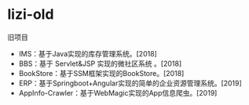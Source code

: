 # lizi-old

旧项目

- IMS：基于Java实现的库存管理系统。[2018]
- BBS：基于 Servlet&JSP 实现的微社区系统 。[2018]
- BookStore：基于SSM框架实现的BookStore。[2018]
- ERP：基于Springboot+Angular实现的简单的企业资源管理系统。[2019]
- AppInfo-Crawler：基于WebMagic实现的App信息爬虫。[2019]